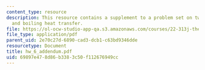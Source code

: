```yaml
---
content_type: resource
description: This resource contains a supplement to a problem set on two-phase flow
  and boiling heat transfer.
file: https://ol-ocw-studio-app-qa.s3.amazonaws.com/courses/22-313j-thermal-hydraulics-in-power-technology-spring-2007/69897e478d86b3383c50f112676949cc_hw_6_addendum.pdf
file_type: application/pdf
parent_uid: 2e70c27d-6890-cad3-dcb1-c63bd9346dde
resourcetype: Document
title: hw_6_addendum.pdf
uid: 69897e47-8d86-b338-3c50-f112676949cc
---
```

